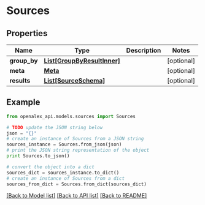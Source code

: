 # Sources


## Properties
Name | Type | Description | Notes
------------ | ------------- | ------------- | -------------
**group_by** | [**List[GroupByResultInner]**](GroupByResultInner.md) |  | [optional] 
**meta** | [**Meta**](Meta.md) |  | [optional] 
**results** | [**List[SourceSchema]**](SourceSchema.md) |  | [optional] 

## Example

```python
from openalex_api.models.sources import Sources

# TODO update the JSON string below
json = "{}"
# create an instance of Sources from a JSON string
sources_instance = Sources.from_json(json)
# print the JSON string representation of the object
print Sources.to_json()

# convert the object into a dict
sources_dict = sources_instance.to_dict()
# create an instance of Sources from a dict
sources_from_dict = Sources.from_dict(sources_dict)
```
[[Back to Model list]](../README.md#documentation-for-models) [[Back to API list]](../README.md#documentation-for-api-endpoints) [[Back to README]](../README.md)


